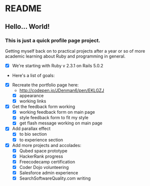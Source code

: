 # README

## Hello... World!
### This is just a quick profile page project.

Getting myself back on to practical projects after a year or so of more
academic learning about Ruby and programming in general.

* [x] We're starting with Ruby v 2.3.1 on  Rails 5.0.2
* Here's a list of goals:
* [x] Recreate the portfolio page here:
  - http://codepen.io/JDenman6/pen/EKLGZJ
  - [x] appearance
  - [x] working links
* [x] Get the feedback form working
  - [x] working feedback form on main page
  - [x] style feedback form to fit my style
  - [x] get flash message working on main page
* [x] Add parallax effect
  - [x] to bio section
  - [x] to experience section
* [x] Add more projects and accolades:
  - [x] Qubed space prototype
  - [x] HackerRank progress
  - [x] Freecodecamp certification
  - [x] Coder Dojo volunteering
  - [x] Salesforce admin experience
  - [x] SearchSoftwareQuality.com writing
